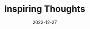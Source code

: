 ---
slug: thought-for-the-day
title: "Inspiring Thoughts"
date: 2022-12-27
excerpt: 'Thinking is progress Non-thinking is destruction Thinking leads to action.'
tags: [Inspiration, Motivation, Quotes, Thoughts]
---